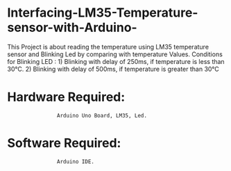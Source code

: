 # Interfacing-LM35-Temperature-sensor-with-Arduino-
This Project is about reading the temperature using LM35 temperature sensor and Blinking Led by comparing with temperature Values.
Conditions for Blinking LED : 
                        1) Blinking with delay of 250ms, if temperature is less than 30°C.
                        2) Blinking with delay of 500ms, if temperature is greater than 30°C
# Hardware Required:
                    Arduino Uno Board, LM35, Led.
# Software Required:
                    Arduino IDE.
